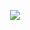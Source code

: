 
<p align="center"> <img src="https://static.wixstatic.com/media/4fb3aa_c7b92f3e52b74174a83ea3d356cfcc03~mv2.png/v1/fill/w_135,h_90,al_c,q_85,usm_0.66_1.00_0.01,enc_auto/4fb3aa_c7b92f3e52b74174a83ea3d356cfcc03~mv2.png"></p>

<!--

**Here are some ideas to get you started:**

🙋‍♀️ A short introduction - what is your organization all about?
🌈 Contribution guidelines - how can the community get involved?
👩‍💻 Useful resources - where can the community find your docs? Is there anything else the community should know?
🍿 Fun facts - what does your team eat for breakfast?
🧙 Remember, you can do mighty things with the power of [Markdown](https://docs.github.com/github/writing-on-github/getting-started-with-writing-and-formatting-on-github/basic-writing-and-formatting-syntax)
-->

